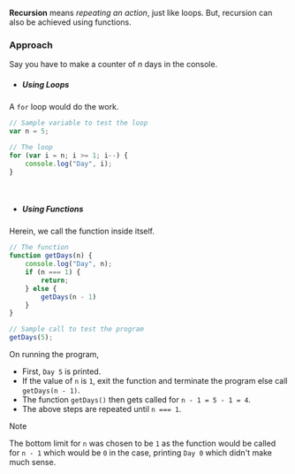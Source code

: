 **Recursion** means *repeating an action*, just like loops. But, recursion can also be achieved using functions.

### Approach
Say you have to make a counter of $n$ days in the console. 

* ##### Using Loops
A `for` loop would do the work.
```js
// Sample variable to test the loop
var n = 5;

// The loop
for (var i = n; i >= 1; i--) {
	console.log("Day", i);
}
```

<br>

* ##### Using Functions
Herein, we call the function inside itself.

```js
// The function
function getDays(n) {
	console.log("Day", n);
	if (n === 1) {
		return;
	} else {
		getDays(n - 1)
	}
}

// Sample call to test the program
getDays(5);
```

On running the program, 
* First, `Day 5` is printed.
* If the value of `n` is `1`, exit the function and terminate the program else call `getDays(n - 1)`.
* The function `getDays()` then gets called for `n - 1 = 5 - 1 = 4`.
* The above steps are repeated until `n === 1`. 

> [!note] 
> The bottom limit for `n` was chosen to be `1` as the function would be called for `n - 1` which would be `0` in the case, printing `Day 0` which didn't make much sense.

